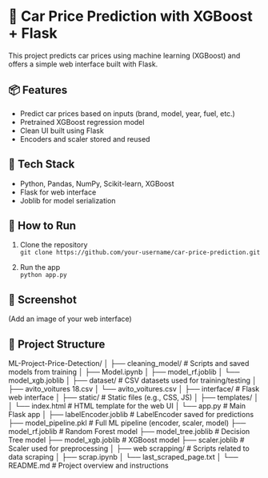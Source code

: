 # 🚗 Car Price Prediction with XGBoost + Flask

This project predicts car prices using machine learning (XGBoost) and offers a simple web interface built with Flask.

## 📦 Features

- Predict car prices based on inputs (brand, model, year, fuel, etc.)
- Pretrained XGBoost regression model
- Clean UI built using Flask
- Encoders and scaler stored and reused

## 🧠 Tech Stack

- Python, Pandas, NumPy, Scikit-learn, XGBoost
- Flask for web interface
- Joblib for model serialization

## 🏁 How to Run

1. Clone the repository  
   `git clone https://github.com/your-username/car-price-prediction.git`

2. Run the app  
   `python app.py`

## 📸 Screenshot

(Add an image of your web interface)

## 📁 Project Structure

ML-Project-Price-Detection/
│
├── cleaning_model/ # Scripts and saved models from training
│ ├── Model.ipynb
│ ├── model_rf.joblib
│ └── model_xgb.joblib
│
├── dataset/ # CSV datasets used for training/testing
│ ├── avito_voitures 18.csv
│ └── avito_voitures.csv
│
├── interface/ # Flask web interface
│ ├── static/ # Static files (e.g., CSS, JS)
│ ├── templates/
│ │ └── index.html # HTML template for the web UI
│ └── app.py # Main Flask app
│
├── labelEncoder.joblib # LabelEncoder saved for predictions
├── model_pipeline.pkl # Full ML pipeline (encoder, scaler, model)
├── model_rf.joblib # Random Forest model
├── model_tree.joblib # Decision Tree model
├── model_xgb.joblib # XGBoost model
├── scaler.joblib # Scaler used for preprocessing
│
├── web scrapping/ # Scripts related to data scraping
│ ├── scrap.ipynb
│ └── last_scraped_page.txt
│
└── README.md # Project overview and instructions




